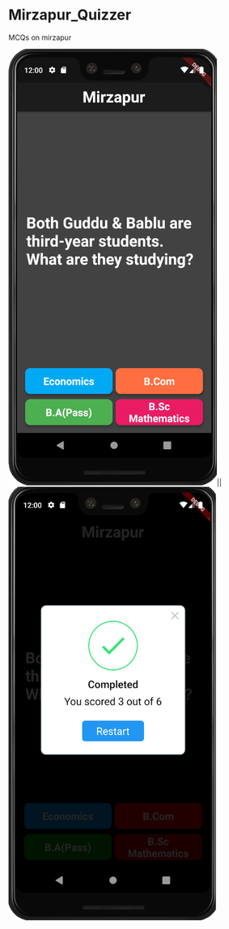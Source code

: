 # Mirzapur_Quizzer
MCQs on mirzapur 

![image](https://github.com/Aktparihar/Mirzapur_Quizzer/blob/main/mirzapur_quizz/screenshots/Screenshot1.png?raw=true)||![image](https://github.com/Aktparihar/Mirzapur_Quizzer/blob/main/mirzapur_quizz/screenshots/Screenshot2.png?raw=true)
